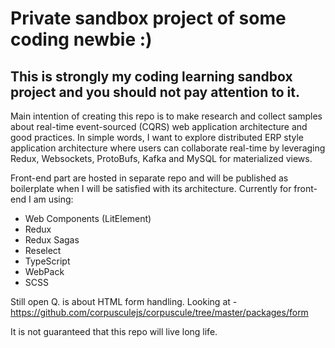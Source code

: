 # Private sandbox project of some coding newbie :)

## This is strongly my coding learning sandbox project and you should not pay attention to it.

Main intention of creating this repo is to make research and collect samples about real-time event-sourced (CQRS) web application architecture and good practices.
In simple words, I want to explore distributed ERP style application architecture where users can collaborate real-time by leveraging Redux, Websockets, ProtoBufs, Kafka and MySQL for materialized views.

Front-end part are hosted in separate repo and will be published as boilerplate when I will be satisfied with its architecture.
Currently for front-end I am using:

- Web Components (LitElement)
- Redux
- Redux Sagas
- Reselect
- TypeScript
- WebPack
- SCSS

Still open Q. is about HTML form handling.
Looking at - https://github.com/corpusculejs/corpuscule/tree/master/packages/form

It is not guaranteed that this repo will live long life.
